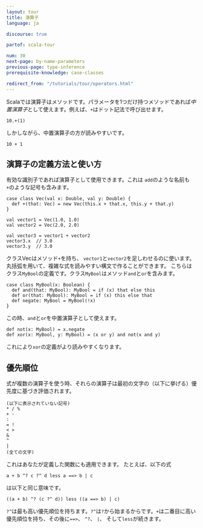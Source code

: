 ```yaml
---
layout: tour
title: 演算子
language: ja

discourse: true

partof: scala-tour

num: 30
next-page: by-name-parameters
previous-page: type-inference
prerequisite-knowledge: case-classes

redirect_from: "/tutorials/tour/operators.html"
---
```

Scalaでは演算子はメソッドです。パラメータを1つだけ持つメソッドであれば*中置演算子*として使えます。例えば、`+`はドット記法で呼び出せます。

```
10.+(1)
```

しかしながら、中置演算子の方が読みやすいです。

```
10 + 1
```

## 演算子の定義方法と使い方

有効な識別子であれば演算子として使用できます。これは `add`のような名前も`+`のような記号も含みます。
```tut
case class Vec(val x: Double, val y: Double) {
  def +(that: Vec) = new Vec(this.x + that.x, this.y + that.y)
}

val vector1 = Vec(1.0, 1.0)
val vector2 = Vec(2.0, 2.0)

val vector3 = vector1 + vector2
vector3.x  // 3.0
vector3.y  // 3.0
```
クラスVecはメソッド`+`を持ち、 `vector1`と`vector2`を足しわせるのに使います。丸括弧を用いて、複雑な式を読みやすい構文で作ることができます。
こちらはクラス`MyBool`の定義です。クラス`MyBool`はメソッド`and`と`or`を含みます。

```tut
case class MyBool(x: Boolean) {
  def and(that: MyBool): MyBool = if (x) that else this
  def or(that: MyBool): MyBool = if (x) this else that
  def negate: MyBool = MyBool(!x)
}
```

この時、`and`と`or`を中置演算子として使えます。

```tut
def not(x: MyBool) = x.negate
def xor(x: MyBool, y: MyBool) = (x or y) and not(x and y)
```

これにより`xor`の定義がより読みやすくなります。

## 優先順位

式が複数の演算子を使う時、それらの演算子は最初の文字の（以下に挙げる）優先度に基づき評価されます。
```
(以下に表示されていない記号)
* / %
+ -
:
= !
< >
&
^
|
(全ての文字)
```
これはあなたが定義した関数にも適用できます。
たとえば、以下の式
```
a + b ^? c ?^ d less a ==> b | c
```
は以下と同じ意味です。
```
((a + b) ^? (c ?^ d)) less ((a ==> b) | c)
```
`?^`は最も高い優先順位を持ちます。`?^`は`?`から始まるからです。`+`は二番目に高い優先順位を持ち、その後に`==>`、 `^?`、 `|`、 そして`less`が続きます。
